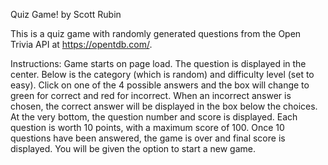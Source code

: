 Quiz Game! by Scott Rubin

This is a quiz game with randomly generated questions from the Open Trivia API at https://opentdb.com/.

Instructions:
Game starts on page load. 
The question is displayed in the center.
Below is the category (which is random) and difficulty level (set to easy).
Click on one of the 4 possible answers and the box will change to green for correct and red for incorrect. 
When an incorrect answer is chosen, the correct answer will be displayed in the box below the choices. 
At the very bottom, the question number and score is displayed. 
Each question is worth 10 points, with a maximum score of 100. 
Once 10 questions have been answered, the game is over and final score is displayed. 
You will be given the option to start a new game. 